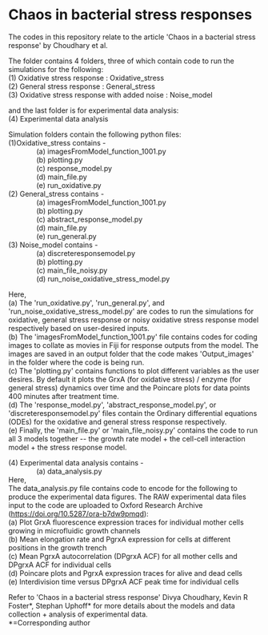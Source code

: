 # Chaos in bacterial stress responses
The codes in this repository relate to the article 'Chaos in a bacterial stress response' by Choudhary et al. <br>

The folder contains 4 folders, three of which contain code to run the simulations for the following:<br>
(1) Oxidative stress response : Oxidative_stress<br>
(2) General stress response : General_stress<br>
(3) Oxidative stress response with added noise : Noise_model <br>

and the last folder is for experimental data analysis:<br>
(4) Experimental data analysis  <br>

Simulation folders contain the following python files: <br>
(1)Oxidative_stress contains -<br>
	&emsp;&emsp;&emsp;&emsp;(a) imagesFromModel_function_1001.py<br>
	&emsp;&emsp;&emsp;&emsp;(b) plotting.py<br>
	&emsp;&emsp;&emsp;&emsp;(c) response_model.py<br>
	&emsp;&emsp;&emsp;&emsp;(d) main_file.py<br>
	&emsp;&emsp;&emsp;&emsp;(e) run_oxidative.py<br>
(2) General_stress contains - <br>
	&emsp;&emsp;&emsp;&emsp;(a) imagesFromModel_function_1001.py<br>
	&emsp;&emsp;&emsp;&emsp;(b) plotting.py<br>
	&emsp;&emsp;&emsp;&emsp;(c) abstract_response_model.py<br>
	&emsp;&emsp;&emsp;&emsp;(d) main_file.py<br>
	&emsp;&emsp;&emsp;&emsp;(e) run_general.py<br>
(3) Noise_model contains - <br>
	&emsp;&emsp;&emsp;&emsp;(a) discreteresponsemodel.py<br>
	&emsp;&emsp;&emsp;&emsp;(b) plotting.py<br>
	&emsp;&emsp;&emsp;&emsp;(c) main_file_noisy.py<br>
	&emsp;&emsp;&emsp;&emsp;(d) run_noise_oxidative_stress_model.py<br>

Here, <br>
(a) The 'run_oxidative.py', 'run_general.py', and 'run_noise_oxidative_stress_model.py' are codes to run the simulations for oxidative, general stress response or noisy oxidative stress response model respectively based on user-desired inputs.<br>
(b) The 'imagesFromModel_function_1001.py' file contains codes for coding images to collate as movies in Fiji for response outputs from the model. The images are saved in an output folder that the code makes 'Output_images' in the folder where the code is being run.<br>
(c) The 'plotting.py' contains functions to plot different variables as the user desires. By default it plots the GrxA (for oxidative stress) / enzyme (for general stress) dynamics over time and the Poincare plots for data points 400 minutes after treatment time.<br>
(d) The 'response_model.py', 'abstract_response_model.py', or 'discreteresponsemodel.py' files contain the Ordinary differential equations (ODEs) for the oxidative and general stress response respectively.<br>
(e) Finally, the 'main_file.py' or 'main_file_noisy.py' contains the code to run all 3 models together -- the growth rate model + the cell-cell interaction model + the stress response model.<br>

(4) Experimental data analysis contains - <br>
	&emsp;&emsp;&emsp;&emsp;(a) data_analysis.py<br>
Here, <br>
The data_analysis.py file contains code to encode for the following to produce the experimental data figures. The RAW experimental data files input to the code are uploaded to Oxford Research Archive (https://doi.org/10.5287/ora-b7dw9pmqd):<br>
(a) Plot GrxA fluorescence expression traces for individual mother cells growing in microfluidic growth channels <br>
(b) Mean elongation rate and PgrxA expression for cells at different positions in the growth trench  <br>
(c) Mean PgrxA autocorrelation (DPgrxA ACF) for all mother cells and DPgrxA ACF for individual cells  <br>
(d) Poincare plots and PgrxA expression traces for alive and dead cells  <br>
(e) Interdivision time versus DPgrxA ACF peak time for individual cells <br>
 

Refer to 'Chaos in a bacterial stress response' Divya Choudhary, Kevin R Foster*, Stephan Uphoff* for more details about the models and data collection + analysis of experimental data.<br>
*=Corresponding author
